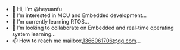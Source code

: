 - 👋 Hi, I’m @heyuanfu
- 👀 I’m interested in MCU and Embedded development...
- 🌱 I’m currently learning RTOS...
- 💞️ I’m looking to collaborate on Embedded and real-time operating system learning...
- 📫 How to reach me mailbox,1366061706@qq.com...

<!---
heyuanfu/heyuanfu is a ✨ special ✨ repository because its `README.md` (this file) appears on your GitHub profile.
You can click the Preview link to take a look at your changes.
--->

